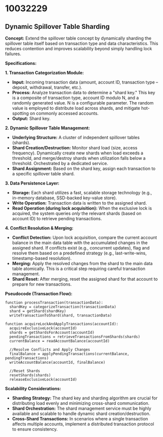 # 10032229

## Dynamic Spillover Table Sharding

**Concept:** Extend the spillover table concept by dynamically sharding the spillover table itself based on transaction type and data characteristics. This reduces contention and improves scalability beyond simply handling lock failures.

**Specifications:**

**1. Transaction Categorization Module:**

*   **Input:** Incoming transaction data (amount, account ID, transaction type – deposit, withdrawal, transfer, etc.).
*   **Process:** Analyze transaction data to determine a "shard key." This key is a composite of transaction type, account ID modulo N, and a randomly generated value.  N is a configurable parameter. The random value is employed to distribute load across shards, and mitigate hot-spotting on commonly accessed accounts.
*   **Output:**  Shard key.

**2. Dynamic Spillover Table Management:**

*   **Underlying Structure:** A cluster of independent spillover tables (shards).
*   **Shard Creation/Destruction:**  Monitor shard load (size, access frequency). Dynamically create new shards when load exceeds a threshold, and merge/destroy shards when utilization falls below a threshold. Orchestrated by a dedicated service.
*   **Shard Assignment:** Based on the shard key, assign each transaction to a specific spillover table shard.

**3.  Data Persistence Layer:**

*   **Storage:** Each shard utilizes a fast, scalable storage technology (e.g., in-memory database, SSD-backed key-value store).
*   **Write Operation:**  Transaction data is written to the assigned shard.
*   **Read Operation (during lock acquisition):** When the exclusive lock is acquired, the system queries *only* the relevant shards (based on account ID) to retrieve pending transactions.

**4. Conflict Resolution & Merging:**

*   **Conflict Detection:** Upon lock acquisition, compare the current account balance in the main data table with the accumulated changes in the assigned shard.  If conflicts exist (e.g., concurrent updates), flag and resolve them based on a predefined strategy (e.g., last-write-wins, timestamp-based resolution).
*   **Merging:** Apply the resolved changes from the shard to the main data table atomically. This is a critical step requiring careful transaction management.
*   **Shard Reset:** After merging, reset the assigned shard for that account to prepare for new transactions.

**Pseudocode (Transaction Flow):**

```
function processTransaction(transactionData):
  shardKey = categorizeTransaction(transactionData)
  shard = getShard(shardKey)
  writeTransactionToShard(shard, transactionData)

function acquireLockAndApplyTransactions(accountId):
  acquireExclusiveLock(accountId)
  shards = getShardsForAccount(accountId)
  pendingTransactions = retrieveTransactionsFromShards(shards)
  currentBalance = readAccountBalance(accountId)

  //Resolve Conflicts and Apply Changes
  finalBalance = applyPendingTransactions(currentBalance, pendingTransactions)
  writeAccountBalance(accountId, finalBalance)

  //Reset Shards
  resetShards(shards)
  releaseExclusiveLock(accountId)
```

**Scalability Considerations:**

*   **Sharding Strategy:**  The shard key and sharding algorithm are crucial for distributing load evenly and minimizing cross-shard communication.
*   **Shard Orchestration:**  The shard management service must be highly available and scalable to handle dynamic shard creation/destruction.
*   **Cross-Shard Transactions:**  In scenarios where a single transaction affects multiple accounts, implement a distributed transaction protocol to ensure consistency.